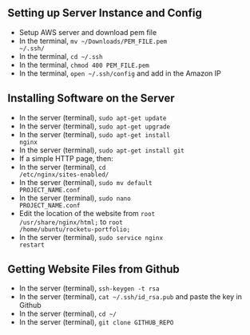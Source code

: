  ## Setting up Server Instance and Config
* Setup AWS server and download pem file
* In the terminal, <code>mv ~/Downloads/PEM_FILE.pem ~/.ssh/</code>
* In the terminal, <code>cd ~/.ssh</code>
* In the terminal, <code>chmod 400 PEM_FILE.pem</code>
* In the terminal, <code>open ~/.ssh/config</code> and add in the Amazon IP

 ## Installing Software on the Server
* In the server (terminal),  <code>sudo apt-get update</code>
* In the server (terminal),  <code>sudo apt-get upgrade</code>
* In the server (terminal),  <code>sudo apt-get install nginx</code>
* In the server (terminal),  <code>sudo apt-get install git</code>
* If a simple HTTP page, then:
* In the server (terminal),  <code>cd /etc/nginx/sites-enabled/</code>
* In the server (terminal),  <code>sudo mv default PROJECT_NAME.conf</code>
* In the server (terminal),  <code>sudo nano PROJECT_NAME.conf</code>
* Edit the location of the website from <code>root /usr/share/nginx/html;</code> to <code>root /home/ubuntu/rocketu-portfolio;</code>
* In the server (terminal),  <code>sudo service nginx restart</code>

 ## Getting Website Files from Github
 * In the server (terminal),  <code>ssh-keygen -t rsa</code>
 * In the server (terminal),  <code>cat ~/.ssh/id_rsa.pub</code> and paste the key in Github
 * In the server (terminal),  <code>cd ~/</code>
 * In the server (terminal),  <code>git clone GITHUB_REPO</code>
